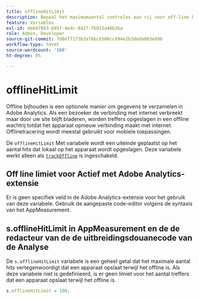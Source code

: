 ```yaml
---
title: offlineHitLimit
description: Bepaal het maximumaantal controles aan rij voor off-line het volgen.
feature: Variables
exl-id: de6478b3-b95f-4edc-8427-7b915a46b3ba
role: Admin, Developer
source-git-commit: 7d8df7173b3a78bcb506cc894e2b3deda003e696
workflow-type: tm+mt
source-wordcount: '160'
ht-degree: 0%

---
```


# offlineHitLimit

Offline bijhouden is een optionele manier om gegevens te verzamelen in Adobe Analytics. Als een bezoeker de verbinding met internet verbreekt maar door uw site blijft bladeren, worden treffers opgeslagen in een offline wachtrij totdat het apparaat opnieuw verbinding maakt met internet. Offlinetracering wordt meestal gebruikt voor mobiele toepassingen.

De `offlineHitLimit` Met variabele wordt een uiteinde geplaatst op het aantal hits dat lokaal op het apparaat wordt opgeslagen. Deze variabele werkt alleen als [`trackOffline`](trackoffline.md) is ingeschakeld.

## Off line limiet voor Actief met Adobe Analytics-extensie

Er is geen specifiek veld in de Adobe Analytics-extensie voor het gebruik van deze variabele. Gebruik de aangepaste code-editor volgens de syntaxis van het AppMeasurement.

## s.offlineHitLimit in AppMeasurement en de de redacteur van de de uitbreidingsdouanecode van de Analyse

De `s.offlineHitLimit` variabele is een geheel getal dat het maximale aantal hits vertegenwoordigt dat een apparaat opslaat terwijl het offline is. Als deze variabele niet is gedefinieerd, is er geen limiet voor het aantal treffers dat een apparaat opslaat terwijl het offline is.

```js
s.offlineHitLimit = 100;
```
